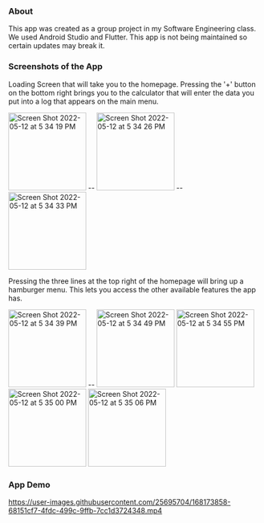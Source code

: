 ### About

This app was created as a group project in my Software Engineering class. We used Android Studio and Flutter. This app is not being maintained so certain updates may break it. 

### Screenshots of the App
Loading Screen that will take you to the homepage. Pressing the '+' button on the bottom right brings you to the calculator that will enter the data you put into a log that appears on the main menu. 

<img width="155" alt="Screen Shot 2022-05-12 at 5 34 19 PM" src="https://user-images.githubusercontent.com/25695704/168171941-05b60e5c-f377-4c9d-be08-afb969cf8457.png"> -- <img width="155" alt="Screen Shot 2022-05-12 at 5 34 26 PM" src="https://user-images.githubusercontent.com/25695704/168172039-e0abef37-dbfc-4592-8113-387791087f71.png">
 -- <img width="155" alt="Screen Shot 2022-05-12 at 5 34 33 PM" src="https://user-images.githubusercontent.com/25695704/168172049-c8955454-89f5-4243-99d6-15f690bdd4ab.png">
 
 Pressing the three lines at the top right of the homepage will bring up a hamburger menu. This lets you access the other available features the app has.
 
<img width="155" alt="Screen Shot 2022-05-12 at 5 34 39 PM" src="https://user-images.githubusercontent.com/25695704/168172058-2fe6cc84-1533-465c-949b-0409b96601cc.png"> -- <img width="155" alt="Screen Shot 2022-05-12 at 5 34 49 PM" src="https://user-images.githubusercontent.com/25695704/168172066-93017169-d8b9-46ae-959c-bb33dea16dfe.png">
<img width="155" alt="Screen Shot 2022-05-12 at 5 34 55 PM" src="https://user-images.githubusercontent.com/25695704/168172073-131cd2e2-546a-465b-81b5-89b365f70613.png">
<img width="155" alt="Screen Shot 2022-05-12 at 5 35 00 PM" src="https://user-images.githubusercontent.com/25695704/168172093-4115ed87-f3fc-49b6-8141-6e47659d09d7.png">
<img width="155" alt="Screen Shot 2022-05-12 at 5 35 06 PM" src="https://user-images.githubusercontent.com/25695704/168172104-07bd71ea-a5b4-4f7c-9658-7c6f0492fbb1.png">


### App Demo
https://user-images.githubusercontent.com/25695704/168173858-68151cf7-4fdc-499c-9ffb-7cc1d3724348.mp4

